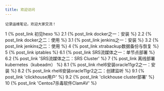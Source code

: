 ```yaml
---
title: 欢迎访问
---
```


    记录运维笔记，欢迎大家交流！

1 {% post_link 初见hexo %}
2.1 {% post_link docker之一：安装 %}
2.2 {% post_link docker之二：使用 %}
3.1 {% post_link jenkins之一：安装 %}
3.2 {% post_link jenkins之二：使用 %}
4 {% post_link xtrabackup数据备份与恢复 %}
5 {% post_link iptables %}
6.1 {% post_link SRS流媒体之一：单节点部署 %}
6.2 {% post_link 'SRS流媒体之二：SRS Cluster' %}
7 {% post_link 离线部署kubernetes（kubeadm） %}
8.1 {% post_link rhel6安装oracle11gr2之一：安装 %}
8.2 {% post_link rhel6安装oracle11gr2之二：创建监听 %}
9.1 {% post_link 'clickhouse用户' %}
9.2 {% post_link 'clickhouse cluster部署' %}
10 {% post_link 'Centos7杀毒软件ClamAV' %}